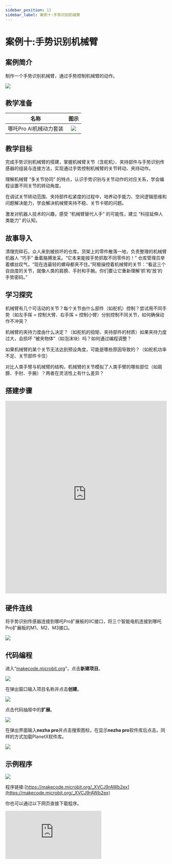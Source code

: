 ```yaml
---
sidebar_position: 11
sidebar_label: 案例十:手势识别机械臂
---
```


# 案例十:手势识别机械臂

## 案例简介

制作一个手势识别机械臂，通过手势控制机械臂的动作。

![](https://wiki-media-ef.oss-cn-hongkong.aliyuncs.com/i18n/en/docusaurus-plugin-content-docs/current/microbit/building-blocks/nezha-pro-ai-mechanical-power-kit/images/nezha-pro-ai-mechanical-power-kit-case-10-01.png)

## 教学准备

|     名称     |            图示            |
| :----------: | :--------------------------: |
|   哪吒Pro AI机械动力套装   |   ![](https://wiki-media-ef.oss-cn-hongkong.aliyuncs.com/docs/microbit/building-blocks/nezha-pro-ai-mechanical-power-kit/images/nezha-pro-ai-mechanical-power-kit-01.png)  |

## 教学目标

完成手势识别机械臂的搭建，掌握机械臂关节（含舵机）、夹持部件与手势识别传感器的组装与连接方法，实现通过手势控制机械臂的关节转动、夹持动作。

理解机械臂 “多关节协同” 的特点，认识手势识别与关节动作的对应关系，学会编程设置不同关节的转动角度。

在调试关节转动范围、夹持部件松紧度的过程中，培养动手能力、空间逻辑思维和问题解决能力，学会解决机械臂夹持不稳、关节卡顿的问题。

激发对机器人技术的兴趣，感受 “机械臂替代人手” 的可能性，建立 “科技延伸人类能力” 的认知。

## 故事导入

清理完碎石，众人来到被损坏的仓库。货架上的零件散落一地，负责整理的机械臂机器人 “巧手” 垂着胳膊发呆。“它本来能按手势抓取不同零件的！” 仓库管理员举着螺丝叹气，“现在连最轻的螺母都夹不住。”​
阿极操控着机械臂的关节：“看这三个自由度的关节，就像人类的肩膀、手肘和手腕。你们要让它重新理解‘抓’和‘放’的手势密码。”

## 学习探究

机械臂有几个可活动的关节？每个关节由什么部件（如舵机）控制？尝试用不同手势（如左手挥 = 控制大臂、右手挥 = 控制小臂）分别控制不同关节，如何确保动作不冲突？

机械臂的夹持力度由什么决定？（如舵机的扭矩、夹持部件的材质）如果夹持力度过大，会损坏 “被夹物体”（如泡沫块）吗？如何通过编程调整？

如果机械臂的某个关节无法达到预设角度，可能是哪些原因导致的？（如舵机功率不足、关节部件卡住）

对比人类手臂与机械臂的结构，机械臂的关节模拟了人类手臂的哪些部位（如肩膀、手肘、手腕）？两者在灵活性上有什么差异？

## 搭建步骤

<embed src="https://wiki-media-ef.oss-cn-hongkong.aliyuncs.com/i18n/en/docusaurus-plugin-content-docs/current/microbit/building-blocks/nezha-pro-ai-mechanical-power-kit/files/nezha-pro-ai-mechanical-power-kit-case-10.pdf" type="application/pdf" width="100%" height="600px" />

## 硬件连线

将手势识别传感器连接到哪吒Pro扩展板的IIC接口，将三个智能电机连接到哪吒Pro扩展板的M1、M2、M3接口。

![](https://wiki-media-ef.oss-cn-hongkong.aliyuncs.com/i18n/en/docusaurus-plugin-content-docs/current/microbit/building-blocks/nezha-pro-ai-mechanical-power-kit/images/nezha-pro-ai-mechanical-power-kit-case-10-02.png)

## 代码编程

进入“[makecode.microbit.org](https://makecode.microbit.org)”，点击**新建项目**。

![](https://wiki-media-ef.oss-cn-hongkong.aliyuncs.com/docs/microbit/building-blocks/microbit-space-science-kit/images/microbit-space-science-kit-case01-07.png)

在弹出窗口输入项目名称并点击**创建**。

![](https://wiki-media-ef.oss-cn-hongkong.aliyuncs.com/docs/microbit/building-blocks/microbit-space-science-kit/images/microbit-space-science-kit-case01-11.png)

点击代码抽屉中的**扩展**。

![](https://wiki-media-ef.oss-cn-hongkong.aliyuncs.com/docs/microbit/building-blocks/microbit-space-science-kit/images/microbit-space-science-kit-case01-09.png)

在弹出界面输入**nezha pro**并点击搜索图标，在显示**nezha pro**软件库后点击。同样的方式加载PlanetX软件库。

![](https://wiki-media-ef.oss-cn-hongkong.aliyuncs.com/docs/microbit/building-blocks/microbit-space-science-kit/images/microbit-space-science-kit-case01-10.png)

## 示例程序

![](https://wiki-media-ef.oss-cn-hongkong.aliyuncs.com/i18n/en/docusaurus-plugin-content-docs/current/microbit/building-blocks/nezha-pro-ai-mechanical-power-kit/images/nezha-pro-ai-mechanical-power-kit-case-10-03.png)

程序链接:[https://makecode.microbit.org/_XVCJ9rAWb2ex](https://makecode.microbit.org/_XVCJ9rAWb2ex)

你也可以通过以下网页直接下载程序。

<div
    style={{
        position: 'relative',
        paddingBottom: '60%',
        overflow: 'hidden',
    }}
>
    <iframe
        src="https://makecode.microbit.org/_XVCJ9rAWb2ex"
        frameborder="0"
        sandbox="allow-popups allow-forms allow-scripts allow-same-origin"
        style={{
            position: 'absolute',
            width: '100%',
            height: '100%',
        }}
    />
</div>

## 下载程序

使用 USB 线连接 PC 和 micro:bit V2。

![](https://wiki-media-ef.oss-cn-hongkong.aliyuncs.com/docs/microbit/building-blocks/microbit-space-science-kit/images/microbit-space-science-kit-manual03.gif)

连接成功后，电脑上会识别出一个名为 MICROBIT 的盘符。

![](https://wiki-media-ef.oss-cn-hongkong.aliyuncs.com/docs/microbit/building-blocks/microbit-space-science-kit/images/microbit-space-science-kit-manual06.png)

点击左下角的![](https://wiki-media-ef.oss-cn-hongkong.aliyuncs.com/docs/microbit/building-blocks/microbit-space-science-kit/images/microbit-space-science-kit-manual07.png)，选择**Connect Device**。

![](https://wiki-media-ef.oss-cn-hongkong.aliyuncs.com/docs/microbit/building-blocks/microbit-space-science-kit/images/microbit-space-science-kit-manual11.png)

点击![](https://wiki-media-ef.oss-cn-hongkong.aliyuncs.com/docs/microbit/building-blocks/microbit-space-science-kit/images/microbit-space-science-kit-manual08.png)。

![](https://wiki-media-ef.oss-cn-hongkong.aliyuncs.com/docs/microbit/building-blocks/microbit-space-science-kit/images/microbit-space-science-kit-manual12.png)

点击![](https://wiki-media-ef.oss-cn-hongkong.aliyuncs.com/docs/microbit/building-blocks/microbit-space-science-kit/images/microbit-space-science-kit-manual09.png)。

![](https://wiki-media-ef.oss-cn-hongkong.aliyuncs.com/docs/microbit/building-blocks/microbit-space-science-kit/images/microbit-space-science-kit-manual13.png)

在弹出窗口选择 **BBC micro:bit CMSIS-DAP**，然后选择**连接**，至此，我们的 micro:bit 就已经连接成功。

![](https://wiki-media-ef.oss-cn-hongkong.aliyuncs.com/docs/microbit/building-blocks/microbit-space-science-kit/images/microbit-space-science-kit-manual14.png)

点击**下载程序**

![](https://wiki-media-ef.oss-cn-hongkong.aliyuncs.com/docs/microbit/building-blocks/microbit-space-science-kit/images/microbit-space-science-kit-manual10.png)


## 案例演示

开启电源后，通过手势控制机械臂的动作。

![](https://wiki-media-ef.oss-cn-hongkong.aliyuncs.com/i18n/en/docusaurus-plugin-content-docs/current/microbit/building-blocks/nezha-pro-ai-mechanical-power-kit/images/nezha-pro-ai-mechanical-power-kit-case-10.gif)


## 扩展知识

1. 工业机械臂的应用：工业机械臂广泛用于汽车制造（如焊接、组装）、电子生产（如芯片搬运）、食品加工（如包装）等领域，能实现高精度、重复性的工作，提高生产效率。
2. 机械臂的控制技术：除了手势控制，工业机械臂还通过编程控制（预设动作）、视觉控制（通过摄像头定位物体）、力反馈控制（感知夹持力度）等方式工作，本案例的手势控制是 “人机交互控制” 的一种简化形式。
3. 柔性机械臂：为了避免损坏脆弱物体（如水果、玻璃），科学家研发了柔性机械臂（用软质材料制作），结合手势控制后，可用于医疗（如微创手术）、农业（如水果采摘）等领域，体现了机械设计的 “人性化” 趋势。
